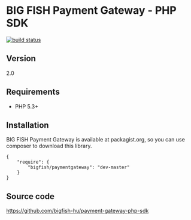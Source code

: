 # BIG FISH Payment Gateway - PHP SDK

[![build status](http://ci.bigfish.hu/projects/62/status.png?ref=master)](http://ci.bigfish.hu/projects/62/status.png?ref=master)

## Version

2.0

## Requirements

 * PHP 5.3+

## Installation

BIG FISH Payment Gateway is available at packagist.org, so you can use composer to download this library.

```
{
    "require": {
        "bigfish/paymentgateway": "dev-master"
    }
}
```

## Source code

https://github.com/bigfish-hu/payment-gateway-php-sdk

